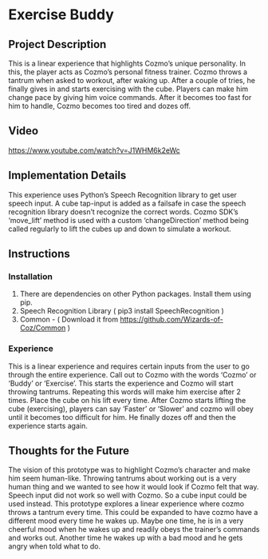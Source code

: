 # Exercise Buddy
## Project Description
This is a linear experience that highlights Cozmo’s unique personality. In this, the player acts as Cozmo’s personal fitness trainer. Cozmo throws a tantrum when asked to workout, after waking up. After a couple of tries, he finally gives in and starts exercising with the cube. Players can make him change pace by giving him voice commands. After it becomes too fast for him to handle, Cozmo becomes too tired and dozes off.

## Video
https://www.youtube.com/watch?v=J1WHM6k2eWc

## Implementation Details
This experience uses Python’s Speech Recognition library to get user speech input. A cube tap-input is added as a failsafe in case the speech recognition library doesn’t recognize the correct words. Cozmo SDK’s ‘move_lift’ method is used with a custom ‘changeDirection’ method being called regularly to lift the cubes up and down to simulate a workout.

## Instructions
### Installation
1. There are dependencies on other Python packages. Install them using pip. 
2. Speech Recognition Library ( pip3 install SpeechRecognition )
3. Common - ( Download it from https://github.com/Wizards-of-Coz/Common )

### Experience
This is a linear experience and requires certain inputs from the user to go through the entire experience.
Call out to Cozmo with the words ‘Cozmo’ or ‘Buddy’ or ‘Exercise’. This starts the experience and Cozmo will start throwing tantrums. Repeating this words will make him exercise after 2 times. Place the cube on his lift every time. After Cozmo starts lifting the cube (exercising), players can say ‘Faster’ or ‘Slower’ and cozmo will obey until it becomes too difficult for him. He finally dozes off and then the experience starts again.

## Thoughts for the Future
The vision of this prototype was to highlight Cozmo’s character and make him seem human-like. Throwing tantrums about working out is a very human thing and we wanted to see how it would look if Cozmo felt that way. Speech input did not work so well with Cozmo. So a cube input could be used instead. This prototype explores a linear experience where cozmo throws a tantrum every time. This could be expanded to have cozmo have a different mood every time he wakes up. Maybe one time, he is in a very cheerful mood when he wakes up and readily obeys the trainer’s commands and works out. Another time he wakes up with a bad mood and he gets angry when told what to do.
